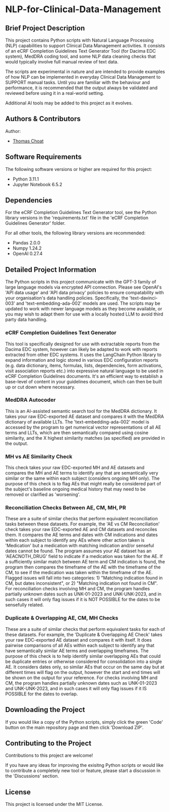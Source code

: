 # NLP-for-Clinical-Data-Management
## Brief Project Description

This project contains Python scripts with Natural Language Processing (NLP) capabilities to support Clinical Data Management activities. It consists of an eCRF Completion Guidelines Text Generator Tool (for Dacima EDC system), MedDRA coding tool, and some NLP data cleaning checks that would typically involve full manual review of text data.

The scripts are experimental in nature and are intended to provide examples of how NLP can be implemented in everyday Clinical Data Management to SUPPORT manual tasks. Until you are familiar with the behaviour and performance, it is recommended that the output always be validated and reviewed before using it in a real-world setting.

Additional AI tools may be added to this project as it evolves.

## Authors & Contributors

Author:
* [Thomas Choat](https://github.com/tchoat)

## Software Requirements

The following software versions or higher are required for this project:

* Python 3.11.1
* Jupyter Notebook 6.5.2

## Dependencies

For the eCRF Completion Guidelines Text Generator tool, see the Python library versions in the 'requirements.txt' file in the 'eCRF Completion Guidelines Generator' folder.

For all other tools, the following library versions are recommended:

* Pandas 2.0.0
* Numpy 1.24.2
* OpenAI 0.27.4

## Detailed Project Information

The Python scripts in this project communicate with the GPT-3 family of large language models via encrypted API connection. Please see OpenAI's 'API data usage' and 'API data privacy' policies to ensure compatability with your organisation's data handling policies. Specifically, the 'text-davinci-003' and 'text-embedding-ada-002' models are used. The scripts may be updated to work with newer language models as they become available, or you may wish to adapt them for use with a locally hosted LLM to avoid third party data handling.

### eCRF Completion Guidelines Text Generator
This tool is specifically designed for use with extractable reports from the Dacima EDC system, however can likely be adapted to work with reports extracted from other EDC systems. It uses the LangChain Python library to expand information and logic stored in various EDC configuration reports (e.g. data dictionary, items, formulas, lists, dependencies, form activations, visit association reports etc.) into expressive natural language to be used in eCRF Completion Guidelines documents. It's an efficient way to establish a base-level of content in your guidelines document, which can then be built up or cut down where necessary.

### MedDRA Autocoder
This is an AI-assisted semantic search tool for the MedDRA dictionary. It takes your raw EDC-exported AE dataset and compares it with the MedDRA dictionary of available LLTs. The 'text-embedding-ada-002' model is accessed by the program to get numerical vector representations of all AE terms and LLTs, which are then semantically compared using cosine similarity, and the X highest similarity matches (as specified) are provided in the output.

### MH vs AE Similarity Check
This check takes your raw EDC-exported MH and AE datasets and compares the MH and AE terms to identify any that are semantically very similar or the same within each subject (considers ongoing MH only). The purpose of this check is to flag AEs that might really be considered part of the subject's baseline ongoing medical history that may need to be removed or clarified as 'worsening'.

### Reconciliation Checks Between AE, CM, MH, PR
These are a suite of similar checks that perform equivalent reconciliation tasks between these datasets. For example, the 'AE vs CM Reconciliation' check takes your raw EDC-exported AE and CM datasets and reconciles them. It compares the AE terms and dates with CM indications and dates within each subject to identify any AEs where other action taken is 'Medication' but a medication with matching indication and/or senseful dates cannot be found. The program assumes your AE dataset has an 'AEACNOTH_DRUG' field to indicate if a medication was taken for the AE. If a sufficiently similar match between AE term and CM indication is found, the program then compares the timeframe of the AE with the timeframe of the CM, to see if the medication was taken within the timeframe of the AE. Flagged issues will fall into two categories: 1) "Matching indication found in CM, but dates inconsistent", or 2) "Matching indication not found in CM". For reconciliation checks involving MH and CM, the program handles partially unknown dates such as UNK-01-2023 and UNK-UNK-2023, and in such cases it will only flag issues if it is NOT POSSIBLE for the dates to be sensefully related.

### Duplicate & Overlapping AE, CM, MH Checks
These are a suite of similar checks that perform equivalent tasks for each of these datasets. For example, the 'Duplicate & Overlapping AE Check' takes your raw EDC-exported AE dataset and compares it with itself. It does pairwise comparisons of all AEs within each subject to identify any that have semantically similar AE terms and overlapping timeframes. The purpose of this check is to help identify similar overlapping AEs that could be duplicate entries or otherwise considered for consolidation into a single AE. It considers dates only, so similar AEs that occur on the same day but at different times will flag on the output, however the start and end times will be shown on the output for your reference. For checks involving MH and CM, the program handles partially unknown dates such as UNK-01-2023 and UNK-UNK-2023, and in such cases it will only flag issues if it IS POSSIBLE for the dates to overlap.

## Downloading the Project

If you would like a copy of the Python scripts, simply click the green 'Code' button on the main repository page and then click 'Download ZIP'.

## Contributing to the Project

Contributions to this project are welcome!

If you have any ideas for improving the exisitng Python scripts or would like to contribute a completely new tool or feature, please start a discussion in the 'Discussions' section.

## License

This project is licensed under the MIT License.
